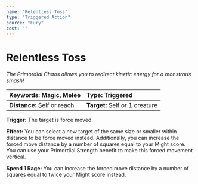 ```yaml
---
name: "Relentless Toss"
type: "Triggered Action"
source: "Fury"
cost: ""
---
```


# Relentless Toss

*The Primordial Chaos allows you to redirect kinetic energy for a monstrous smash!*

| **Keywords:** Magic, Melee | **Type:** Triggered |
| :-- | :-- |
| **Distance:** Self or reach | **Target:** Self or 1 creature |

**Trigger:** The target is force moved.

**Effect:** You can select a new target of the same size or smaller within distance to be force moved instead. Additionally, you can increase the forced move distance by a number of squares equal to your Might score. You can use your Primordial Strength benefit to make this forced movement vertical.

**Spend 1 Rage:** You can increase the forced move distance by a number of squares equal to twice your Might score instead.
